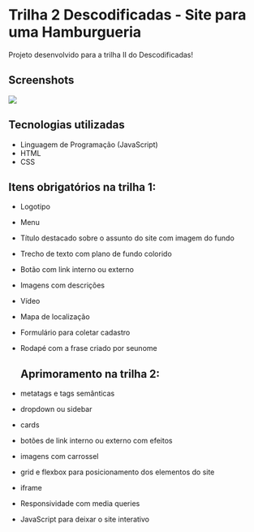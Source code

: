 # Trilha 2 Descodificadas - Site para uma Hamburgueria

Projeto desenvolvido para a trilha II do Descodificadas!

## Screenshots

<img src="/mobile.gif">

## Tecnologias utilizadas

- Linguagem de Programação (JavaScript)
- HTML
- CSS

## Itens obrigatórios na trilha 1:

- Logotipo
- Menu
- Título destacado sobre o assunto do site com imagem do fundo
- Trecho de texto com plano de fundo colorido
- Botão com link interno ou externo
- Imagens com descrições
- Vídeo
- Mapa de localização
- Formulário para coletar cadastro
- Rodapé com a frase criado por seunome

  ## Aprimoramento na trilha 2:
  
- metatags e tags semânticas
- dropdown ou sidebar
- cards
- botões de link interno ou externo com efeitos
- imagens com carrossel
- grid e flexbox para posicionamento dos elementos do site
- iframe
- Responsividade com media queries
- JavaScript para deixar o site interativo




